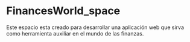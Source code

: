 # FinancesWorld_space
Este espacio esta creado para desarrollar una aplicación web que sirva como herramienta auxiliar en el mundo de las finanzas.
